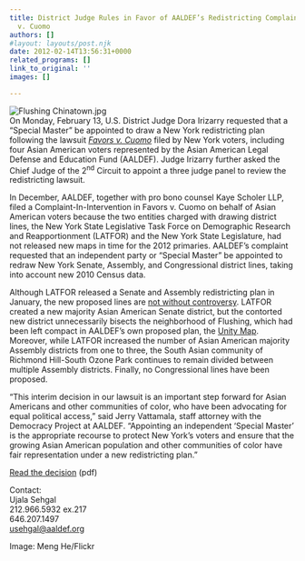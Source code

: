 ```yaml
---
title: District Judge Rules in Favor of AALDEF’s Redistricting Complaint in Favors
  v. Cuomo
authors: []
#layout: layouts/post.njk
date: 2012-02-14T13:56:31+0000
related_programs: []
link_to_original: ''
images: []

---
```

![Flushing Chinatown.jpg](/uploads/Flushing%20Chinatown.jpg)  
On Monday, February 13, U.S. District Judge Dora Irizarry requested that a “Special Master” be appointed to draw a New York redistricting plan following the lawsuit [_Favors v. Cuomo_](/press-release/aaldef-files-complaint-on-behalf-of-asian-american-voters-in-new-york-redistricting-case/) filed by New York voters, including four Asian American voters represented by the Asian American Legal Defense and Education Fund (AALDEF). Judge Irizarry further asked the Chief Judge of the 2<sup>nd</sup> Circuit to appoint a three judge panel to review the redistricting lawsuit.

In December, AALDEF, together with pro bono counsel Kaye Scholer LLP, filed a Complaint-In-Intervention in  Favors v. Cuomo  on behalf of Asian American voters because the two entities charged with drawing district lines, the New York State Legislative Task Force on Demographic Research and Reapportionment (LATFOR) and the New York State Legislature, had not released new maps in time for the 2012 primaries. AALDEF’s complaint requested that an independent party or “Special Master” be appointed to redraw New York Senate, Assembly, and Congressional district lines, taking into account new 2010 Census data.

Although LATFOR released a Senate and Assembly redistricting plan in January, the new proposed lines are [not without controversy](/press-release/aaldef-preliminary-response-to-latfor-redistricting-maps-impact-on-asian-americans/). LATFOR created a new majority Asian American Senate district, but the contorted new district unnecessarily bisects the neighborhood of Flushing, which had been left compact in AALDEF’s own proposed plan, the [Unity Map](https://aaldef.netlify.com/unity-map). Moreover, while LATFOR increased the number of Asian American majority Assembly districts from one to three, the South Asian community of Richmond Hill-South Ozone Park continues to remain divided between multiple Assembly districts. Finally, no Congressional lines have been proposed.

“This interim decision in our lawsuit is an important step forward for Asian Americans and other communities of color, who have been advocating for equal political access,” said Jerry Vattamala, staff attorney with the Democracy Project at AALDEF. “Appointing an independent ‘Special Master’ is the appropriate recourse to protect New York’s voters and ensure that the growing Asian American population and other communities of color have fair representation under a new redistricting plan.”

[Read the decision](/uploads/pdf/81548180-Redistricting-Decision%20%282%29.pdf) (pdf)

Contact:  
Ujala Sehgal  
212\.966.5932 ex.217  
646\.207.1497  
[usehgal@aaldef.org](mailto:usehgal@aaldef.org)

Image: Meng He/Flickr